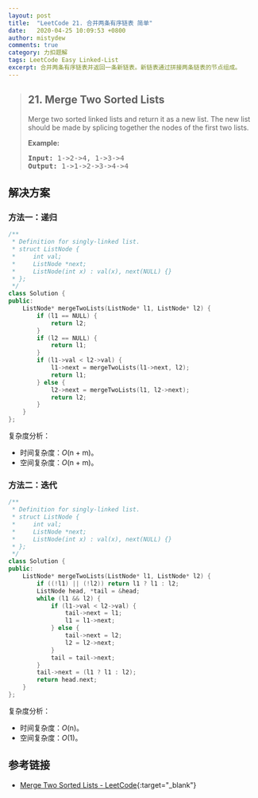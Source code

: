 ```yaml
---
layout: post
title:  "LeetCode 21. 合并两条有序链表 简单"
date:   2020-04-25 10:09:53 +0800
author: mistydew
comments: true
category: 力扣题解
tags: LeetCode Easy Linked-List
excerpt: 合并两条有序链表并返回一条新链表。新链表通过拼接两条链表的节点组成。
---
```

> ## 21. Merge Two Sorted Lists
> 
> Merge two sorted linked lists and return it as a new list. The new list should be made by splicing together the nodes of the first two lists.
> 
> **Example:**
> 
> <pre>
> <strong>Input:</strong> 1->2->4, 1->3->4
> <strong>Output:</strong> 1->1->2->3->4->4
> </pre>

## 解决方案

### 方法一：递归

```cpp
/**
 * Definition for singly-linked list.
 * struct ListNode {
 *     int val;
 *     ListNode *next;
 *     ListNode(int x) : val(x), next(NULL) {}
 * };
 */
class Solution {
public:
    ListNode* mergeTwoLists(ListNode* l1, ListNode* l2) {
        if (l1 == NULL) {
            return l2;
        }
        if (l2 == NULL) {
            return l1;
        }
        if (l1->val < l2->val) {
            l1->next = mergeTwoLists(l1->next, l2);
            return l1;
        } else {
            l2->next = mergeTwoLists(l1, l2->next);
            return l2;
        }
    }
};
```

复杂度分析：
* 时间复杂度：*O*(n + m)。
* 空间复杂度：*O*(n + m)。

### 方法二：迭代

```cpp
/**
 * Definition for singly-linked list.
 * struct ListNode {
 *     int val;
 *     ListNode *next;
 *     ListNode(int x) : val(x), next(NULL) {}
 * };
 */
class Solution {
public:
    ListNode* mergeTwoLists(ListNode* l1, ListNode* l2) {
        if ((!l1) || (!l2)) return l1 ? l1 : l2;
        ListNode head, *tail = &head;
        while (l1 && l2) {
            if (l1->val < l2->val) {
                tail->next = l1;
                l1 = l1->next;
            } else {
                tail->next = l2;
                l2 = l2->next;
            }
            tail = tail->next;
        }
        tail->next = (l1 ? l1 : l2);
        return head.next;
    }
};
```

复杂度分析：
* 时间复杂度：*O*(n)。
* 空间复杂度：*O*(1)。

## 参考链接

* [Merge Two Sorted Lists - LeetCode](https://leetcode.com/problems/merge-two-sorted-lists/){:target="_blank"}
